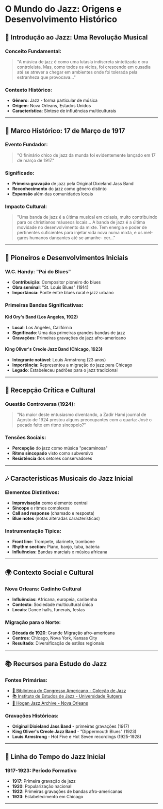 # O Mundo do Jazz: Origens e Desenvolvimento Histórico

## 🎷 **Introdução ao Jazz: Uma Revolução Musical**

### **Conceito Fundamental:**

> "A música de jazz é como uma lutasía indiscreta sintetizada e ora controleista. Mas, como todos os vícios, foi crescendo em ousadia até se atrever a chegar em ambientes onde foi tolerada pela estranheza que provocava..."

### **Contexto Histórico:**

- **Gênero**: Jazz - forma particular de música
- **Origem**: Nova Orleans, Estados Unidos
- **Característica**: Síntese de influências multiculturais

---

## 📅 **Marco Histórico: 17 de Março de 1917**

### **Evento Fundador:**

> "O fininário chico de jazz da munda foi evidentemente lançado em 17 de março de 1917."

### **Significado:**

- **Primeira gravação** de jazz pela Original Dixieland Jass Band
- **Reconhecimento** do jazz como gênero distinto
- **Expansão** além das comunidades locais

### **Impacto Cultural:**

> "Uma banda de jazz é a última musical em colasis, muito contribuindo para os christianos máuseos locais... A banda de jazz é a última movidade no desenvolvimento da mixte. Tem energia e poder de pertinentes suficientes para injetar vida nova numa mixta, e os mel- gares humanos dançantes até se amanhe- cer..."

---

## 🎺 **Pioneiros e Desenvolvimentos Iniciais**

### **W.C. Handy: "Pai do Blues"**

- **Contribuição**: Compositor pioneiro do blues
- **Obra seminal**: "St. Louis Blues" (1914)
- **Importância**: Ponte entre blues rural e jazz urbano

### **Primeiras Bandas Significativas:**

#### **Kid Ory's Band (Los Angeles, 1922)**

- **Local**: Los Angeles, Califórnia
- **Significado**: Uma das primeiras grandes bandas de jazz
- **Gravações**: Primeiras gravações de jazz afro-americano

#### **King Oliver's Creole Jazz Band (Chicago, 1923)**

- **Integrante notável**: Louis Armstrong (23 anos)
- **Importância**: Representou a migração do jazz para Chicago
- **Legado**: Estabeleceu padrões para o jazz tradicional

---

## 📰 **Recepção Crítica e Cultural**

### **Questão Controversa (1924):**

> "Na maior deste entusiasmo diventando, a Zadir Hami journal de Agosto de 1924 prestou alguns preocupantes com a quarta: José o pecado feito em ritmo sincopolo?"

### **Tensões Sociais:**

- **Percepção** do jazz como música "pecaminosa"
- **Ritmo sincopado** visto como subversivo
- **Resistência** dos setores conservadores

---

## 🎶 **Características Musicais do Jazz Inicial**

### **Elementos Distintivos:**

- **Improvisação** como elemento central
- **Síncope** e ritmos complexos
- **Call and response** (chamado e resposta)
- **Blue notes** (notas alteradas características)

### **Instrumentação Típica:**

- **Front line**: Trompete, clarinete, trombone
- **Rhythm section**: Piano, banjo, tuba, bateria
- **Influências**: Bandas marciais e música africana

---

## 🌍 **Contexto Social e Cultural**

### **Nova Orleans: Cadinho Cultural**

- **Influências**: Africana, europeia, caribenha
- **Contexto**: Sociedade multicultural única
- **Locais**: Dance halls, funerais, festas

### **Migração para o Norte:**

- **Década de 1920**: Grande Migração afro-americana
- **Centros**: Chicago, Nova York, Kansas City
- **Resultado**: Diversificação de estilos regionais

---

## 📚 **Recursos para Estudo do Jazz**

### **Fontes Primárias:**

- [🎷 Biblioteca do Congresso Americano - Coleção de Jazz](https://www.loc.gov/search/?in=&q=jazz-interviews&new=true&st=)
- [📚 Instituto de Estudos de Jazz - Universidade Rutgers](https://www.jazzstudiesonline.org)
- [🎷 Hogan Jazz Archive - Nova Orleans](https://archives.tulane.edu/search?utf8=%E2%9C%93&op%5B%5D=&q%5B%5D=hogan-jazz-archive&limit=&field%5B%5D=&from_year%5B%5D=&to_year%5B%5D=&commit=Search)

### **Gravações Históricas:**

- **Original Dixieland Jass Band** - primeiras gravações (1917)
- **King Oliver's Creole Jazz Band** - "Dippermouth Blues" (1923)
- **Louis Armstrong** - Hot Five e Hot Seven recordings (1925-1928)

---

## 🎵 **Linha do Tempo do Jazz Inicial**

### **1917-1923: Período Formativo**

- **1917**: Primeira gravação de jazz
- **1920**: Popularização nacional
- **1922**: Primeiras gravações de bandas afro-americanas
- **1923**: Estabelecimento em Chicago

---
